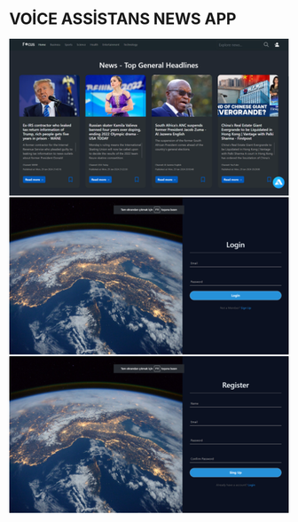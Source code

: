 # VOİCE ASSİSTANS NEWS APP

![Alt text](<Screenshot 2024-01-30 213253.png>)   
![Alt text](<Screenshot 2024-01-30 213305.png>)    ![Alt text](<Screenshot 2024-01-30 213314.png>)

